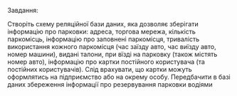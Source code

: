 Завдання:Створіть схему реляційної бази даних, яка дозволяє зберігати інформацію про парковки: адреса, торгова мережа, кількість паркомісць, інформацію про заповнені паркомісця, тривалість використання кожного паркомісця (час заїзду авто, час виїзду авто, номер машини), видані талони, при вїзді на парковку (також містять номер авто), інформацію про картки постійного користувача (та постійних користувачів). Слід врахувати, що картки можуть оформлятись на підприємство або на окрему особу. Передбачити в базі даних збереження інформації про резервування парковки водіями